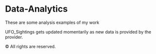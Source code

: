 # Data-Analytics

These are some analysis examples of my work

UFO_Sightings gets updated momentarily as new data is provided by the provider.

:copyright: All rights are reserved.
